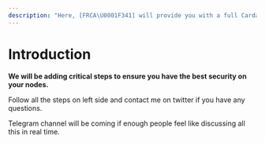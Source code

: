 ```yaml
---
description: "Here, [FRCA\U0001F341] will provide you with a full Cardano Stake Pool guide with the help of Coincashew guide as a source."
---
```


# Introduction

**We will be adding critical steps to ensure you have the best security on your nodes.**

Follow all the steps on left side and contact me on twitter if you have any questions.

Telegram channel will be coming if enough people feel like discussing all this in real time.

